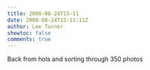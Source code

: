 ```yaml
---
title: 2008-08-24T15-11
date: 2008-08-24T15:11:11Z
author: Lee Turner
showtoc: false
comments: true
---
```


Back from hols and sorting through 350 photos

